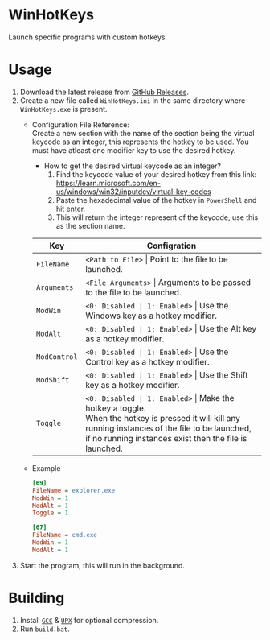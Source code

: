 # WinHotKeys
Launch specific programs with custom hotkeys.

# Usage
1. Download the latest release from [GitHub Releases](https://github.com/Aetopia/WinHotKeys/releases/latest).
2. Create a new file called `WinHotKeys.ini` in the same directory where `WinHotKeys.exe` is present.
    - Configuration File Reference:    
        Create a new section with the name of the section being the virtual keycode as an integer, this represents the hotkey to be used.
        You must have atleast one modifier key to use the desired hotkey.
        - How to get the desired virtual keycode as an integer?
            1. Find the keycode value of your desired hotkey from this link:<br>
                https://learn.microsoft.com/en-us/windows/win32/inputdev/virtual-key-codes
            2. Paste the hexadecimal value of the hotkey in `PowerShell` and hit enter.
            3. This will return the integer represent of the keycode, use this as the section name.

        |Key|Configration|
        |-|-|
        |`FileName`|`<Path to File>` \| Point to the file to be launched.|
        |`Arguments`|`<File Arguments>` \| Arguments to be passed to the file to be launched.|
        |`ModWin`|`<0: Disabled \| 1: Enabled>` \| Use the Windows key as a hotkey modifier.|
        |`ModAlt`|`<0: Disabled \| 1: Enabled>` \| Use the Alt key as a hotkey modifier.|
        |`ModControl`|`<0: Disabled \| 1: Enabled>` \| Use the Control key as a hotkey modifier.|
        |`ModShift`|`<0: Disabled \| 1: Enabled>` \| Use the Shift key as a hotkey modifier.|
        |`Toggle`|`<0: Disabled \| 1: Enabled>` \| Make the hotkey a toggle.<br>When the hotkey is pressed it will kill any running instances of the file to be launched, if no running instances exist then the file is launched.|
    - Example 

        ```ini
        [69]
        FileName = explorer.exe
        ModWin = 1
        ModAlt = 1
        Toggle = 1

        [67]
        FileName = cmd.exe
        ModWin = 1
        ModAlt = 1
        ```
3. Start the program, this will run in the background.

# Building
1. Install [`GCC`](https://winlibs.com/) & [`UPX`](https://upx.github.io) for optional compression.
2. Run `build.bat`.

